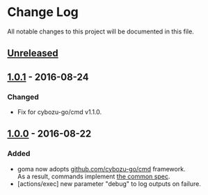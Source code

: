 # Change Log

All notable changes to this project will be documented in this file.

## [Unreleased]

## [1.0.1] - 2016-08-24
### Changed
- Fix for cybozu-go/cmd v1.1.0.

## [1.0.0] - 2016-08-22
### Added
- goma now adopts [github.com/cybozu-go/cmd][cmd] framework.  
  As a result, commands implement [the common spec][spec].
- [actions/exec] new parameter "debug" to log outputs on failure.

[cmd]: https://github.com/cybozu-go/cmd
[spec]: https://github.com/cybozu-go/cmd/blob/master/README.md#specifications
[Unreleased]: https://github.com/cybozu-go/goma/compare/v1.0.1...HEAD
[1.0.1]: https://github.com/cybozu-go/goma/compare/v1.0.0...v1.0.1
[1.0.0]: https://github.com/cybozu-go/goma/compare/v0.1...v1.0.0
